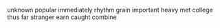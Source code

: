 unknown popular immediately rhythm grain important heavy met college thus far stranger earn caught combine